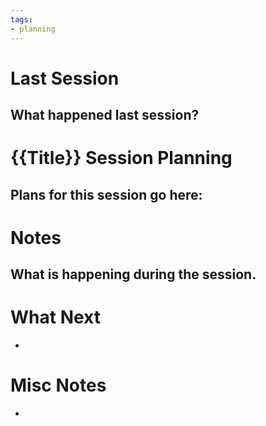 ```yaml
---
tags:
- planning
---
```

# Last Session
What happened last session?
-
# {{Title}} Session Planning
Plans for this session go here:
-
# Notes
What is happening during the session.
-
# What Next
-
# Misc Notes
-